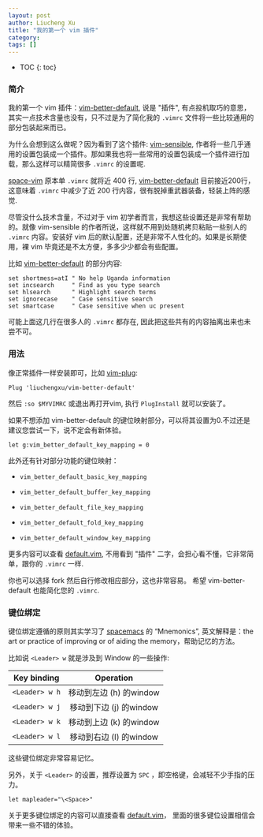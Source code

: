 ```yaml
---
layout: post
author: Liucheng Xu
title: "我的第一个 vim 插件"
category: 
tags: []
---
```


* TOC
{: toc}

### 简介

我的第一个 vim 插件：[vim-better-default](https://github.com/liuchengxu/vim-better-default), 说是 "插件", 有点投机取巧的意思，其实一点技术含量也没有，只不过是为了简化我的 `.vimrc` 文件将一些比较通用的部分包装起来而已。

为什么会想到这么做呢？因为看到了这个插件: [vim-sensible](https://github.com/tpope/vim-sensible), 作者将一些几乎通用的设置包装成一个插件。那如果我也将一些常用的设置包装成一个插件进行加载，那么这样可以精简很多 `.vimrc` 的设置呢. 

[space-vim](https://github.com/liuchengxu/space-vim) 原本单 `.vimrc` 就将近 400 行, [vim-better-default](https://github.com/liuchengxu/vim-better-default) 目前接近200行，这意味着 `.vimrc` 中减少了近 200 行内容，很有脱掉重武器装备，轻装上阵的感觉.

尽管没什么技术含量，不过对于 vim 初学者而言，我想这些设置还是非常有帮助的。就像 vim-sensible 的作者所说，这样就不用到处随机拷贝粘贴一些别人的 `.vimrc` 内容。安装好 vim 后的默认配置，还是非常不人性化的。如果是长期使用，裸 vim 毕竟还是不太方便，多多少少都会有些配置。

比如 [vim-better-default](https://github.com/liuchengxu/vim-better-default) 的部分内容:

```
set shortmess=atI " No help Uganda information
set incsearch     " Find as you type search
set hlsearch      " Highlight search terms
set ignorecase    " Case sensitive search
set smartcase     " Case sensitive when uc present
```

可能上面这几行在很多人的 `.vimrc` 都存在, 因此把这些共有的内容抽离出来也未尝不可。


### 用法
像正常插件一样安装即可，比如 [vim-plug](https://github.com/junegunn/vim-plug):

```
Plug 'liuchengxu/vim-better-default'
```

然后 `:so $MYVIMRC` 或退出再打开vim, 执行 `PlugInstall` 就可以安装了。

如果不想添加 vim-better-default 的键位映射部分，可以将其设置为0.不过还是建议您尝试一下，说不定会有新体验。

```
let g:vim_better_default_key_mapping = 0
```

此外还有针对部分功能的键位映射：

- `vim_better_default_basic_key_mapping`

- `vim_better_default_buffer_key_mapping`

- `vim_better_default_file_key_mapping`

- `vim_better_default_fold_key_mapping`

- `vim_better_default_window_key_mapping`

更多内容可以查看 [default.vim](https://github.com/liuchengxu/vim-better-default/blob/master/plugin/default.vim), 不用看到 "插件" 二字，会担心看不懂，它非常简单，跟你的 `.vimrc` 一样.

你也可以选择 fork 然后自行修改相应部分，这也非常容易。 希望 vim-better-default 也能简化您的 `.vimrc`.

### 键位绑定

键位绑定遵循的原则其实学习了 [spacemacs](https://github.com/syl20bnr/spacemacs) 的 “Mnemonics”, 英文解释是：the art or practice of improving or of aiding the memory，帮助记忆的方法。 

比如说 `<Leader> w` 就是涉及到 Window 的一些操作:

Key binding| Operation
:----:|:----:
`<Leader> w h` | 移动到左边 (h) 的window
`<Leader> w j` | 移动到下边 (j) 的window
`<Leader> w k` | 移动到上边 (k) 的window
`<Leader> w l` | 移动到右边 (l) 的window

这些键位绑定非常容易记忆。

另外，关于 `<Leader>` 的设置，推荐设置为 `SPC` ，即空格键，会减轻不少手指的压力。

```
let mapleader="\<Space>"
```

关于更多键位绑定的内容可以直接查看 [default.vim](https://github.com/liuchengxu/vim-better-default/blob/master/plugin/default.vim)， 里面的很多键位设置相信会带来一些不错的体验。